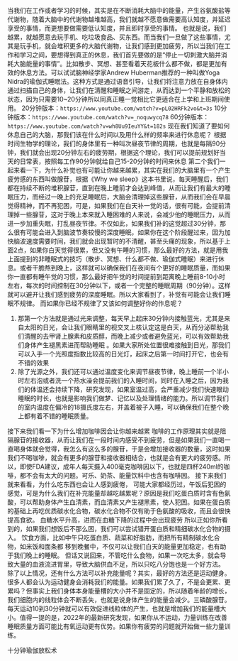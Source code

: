 当我们在工作或者学习的时候，其实是在不断消耗大脑中的能量，产生谷氨酸盐等代谢物，随着大脑中的代谢物越堆越高，我们就越不愿意做需要高认知度，并延迟享受的事情，而更想要做需要低认知度，并且即时享受的事情。
也就是说，我们越累，就越愿意去玩手机、吃垃圾食品、买东西。而当我们一旦做了这些事情，尤其是玩手机，就会堆积更多的大脑代谢物，让我们感到更加疲劳，所以当我们在工作和学习之间，要想得到真正的休息，我们首先要做的是“停止一切刺激大脑并消耗大脑能量的事情”。比如散步、冥想、甚至看着天花板什么都不做，都是更加有效的休息方法。可以试试脑神经学家Andrew Huberman推荐的一种叫做Yoga Nidra的瑜伽式睡眠法。这种方式是通过语音引导，让我们将注意力放在自身体内通过扫描自己的身体，让我们在清醒和睡眠之间游走，从而达到一个平静和放松的状态，因为只需要10~20分钟所以同真正睡一觉相比它更适合在上学和上班期间使用。
20分钟版本：`https://www.youtube.com/watch?v=pL02HRFk2vo&t=3s`
10分钟版本：`https://www.youtube.com/watch?v=_noquwycq78`
60分钟版本：`https://www.youtube.com/watch?v=wh8Uu9IeuYY&t=182s`
现在我们知道了要如何休息自己的大脑，那我们该在什么时间以及用什么样的频率来进行休息呢？
根据时间生物学的理论，我们的身体里有一种叫次昼夜节律的周期，也就是每隔90分钟，我们就会出现20分钟左右的疲劳期，根据这个理论，我们可以提前规划好当天的日常表，按照每工作90分钟就给自己15-20分钟的时间来休息
第二个我们一起来看一下，为什么补觉也有可能让你越来越累，其实在我们的大脑里有一个产生疲劳感的东西叫做腺苷，根据《Why we sleep》这本书里说，每天睡醒后，我们都在持续不断的堆积腺苷，直到在晚上睡前才会达到峰值，从而让我们有最大的睡眠压力，而经过一晚上的充足睡眠后，大脑会清理掉这些腺苷，从而我们会在早晨觉得精神，而不再犯困，可是，如果我们在白天补一觉的话，很有可能，会提前清理掉一些腺苷，这对于晚上本来就入睡困难的人来说，会减少他的睡眠压力，从而进一步加重失眠，打乱昼夜节律。不仅如此，如果我们补的这觉超过30分钟，那么很有可能会进入到脑波节奏较慢的深度睡眠，如果你在这个阶段醒过来，因为加快脑波速度需要时间，我们就会出现暂时的不清醒，甚至头痛的现象，所以基于上面2点，如果你白天觉得很累，但又没有午睡的习惯，那么最好的方法，就是用我上面提到的非睡眠式的技巧（散步、冥想、什么都不做、瑜伽式睡眠）来进行休息。或者干脆熬到晚上，这样就可以确保我们在夜间有个更好的睡眠质量，而如果你一直都有睡午觉的习惯，那么最好把午觉的时间提前到距离晚上睡前8-10小时左右，每次的时间控制在30分钟以下，或者一个完整的睡眠周期（90分钟）。这样就可以避开让我们感到疲劳的深度睡眠。所以大家看到了，补觉有可能会让我们睡眠不规律。
而如果你已经不规律了又该如何调整好你的作息呢？
1. 那第一个方法就是通过光来调整，每天早上起床30分钟内接触蓝光，尤其是来自太阳的日光，会让我们眼睛里的视交叉上核认定这是白天，从而分泌帮助我们清醒的去甲肾上腺素和皮质醇，而晚上减少或者避免蓝光，可以有效帮助我们身体产生褪黑素进而帮助睡眠 。如果大家所处位置很难接触到日光，那我们可以入手一个光照度指数比较高的日光灯，起床之后第一时间打开它，也会有不错的效果
2. 除了光源之外，我们还可以通过温度变化来调节昼夜节律，晚上睡前一个半小时左右泡或者洗一个热水澡会提前我们的入睡时间，同时在入睡之后，因为我们的体温还会持续下降，研究发现，如果室温过高，会严重减少我们快速眼动睡眠的时长，也就是影响我们做梦、记忆以及处理情绪的能力。所以调节我们的室内温度在偏冷的18摄氏度左右，并盖着被子入睡，可以确保我们在整个晚上都有着不错的睡眠质量。

接下来我们看一下为什么增加咖啡因会让你越来越累
咖啡的工作原理其实就是阻隔腺苷的接收器，从而让我们在一段时间内感受不到疲劳，但是如果我们一直喝一直喝身体就会觉得，我怎么有这么多的腺苷，于是会增加接收器的数量，这时如果我们不喝咖啡，就会有更多的腺苷和接收器相结合，也就是会有更大的疲劳感。所以，即使FDA建议，成年人每天摄入400毫克咖啡因以下，也就是四杯240ml的咖啡，都不会有太大的问题。可乐、奶茶、能量饮料中也含有咖啡因。
接下来我们就来看看，为什么吃东西也会让人感到疲倦，
可能大家都经历过，午饭后犯困的感觉，可是为什么我们在补充能量却越吃越累呢？原因是我们吃蛋白质时含有色氨酸，可以帮助身体产生血清素，而血清素又产生褪黑素，使人犯困。如果在蛋白质的基础上再吃优质碳水化合物，碳水化合物不仅有助于色氨酸的吸收，而且会很快提高食欲。 血糖水平升高，进而在血糖下降的过程中会出现疲劳
所以正如你所看到的，如果我们想饭后不那么困，我们可以尝试错开蛋白质和精细碳水化合物的摄入。 饮食方面，比如中午只吃蛋白质、蔬菜和好脂肪，而把所有精制碳水化合物，如米饭和面条都
移到晚餐中，不仅可以让我们白天的能量更加稳定，也有助于我们晚上的睡眠。
但话又说回来，不管吃什么食物，如果一次吃太多，就会导致大量的血液流进胃里，导致大脑供血不足，所以只吃八分饱也是一个好方法。
除了以上情况，还有什么方法可以补充能量呢？其实，最好的方法还是运动健身。很多人都会认为运动健身会消耗我们的能量。如果我们累了久了，不是会更累、更累吗？但事实上我们身体本身能量槽的大小并不是固定的，所以随着年龄的增长，我们细胞内的线粒体会不断丢失，也就是说身体产生的能量会减少。三磷酸腺苷。每天运动10到30分钟就可以有效促进线粒体的产生，也就是增加我们的能量槽大小。值得一提的是，2022年的最新研究发现，如果你从不运动，力量训练在改善睡眠质量方面可能比有氧运动更有优势。如果你有疲劳的问题就开始做一些力量训练。




十分钟瑜伽放松术